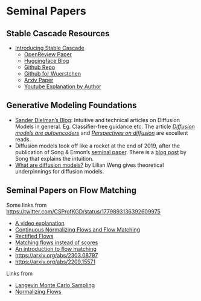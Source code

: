 # Seminal Papers

## Stable Cascade Resources
- [Introducing Stable Cascade](https://stability.ai/news/introducing-stable-cascade)
	- [OpenReview Paper](https://openreview.net/forum?id=gU58d5QeGv)
	- [Huggingface Blog](https://huggingface.co/blog/wuerstchen)
	- [Github Repo](https://github.com/Stability-AI/StableCascade)
	- [Github for Wuerstchen](https://github.com/dome272/Wuerstchen)
	- [Arxiv Paper](https://arxiv.org/abs/2306.00637)
	- [Youtube Explanation by Author](https://www.youtube.com/watch?v=ogJsCPqgFMk&t=83s)


## Generative Modeling Foundations

- [Sander Dielman’s Blog](https://sander.ai/posts/): Intuitive and technical articles on Diffusion Models in general. Eg. Classifier-free guidance etc. The article [_Diffusion models are autoencoders_](https://sander.ai/2022/01/31/diffusion.html) and [_Perspectives on diffusion_](https://sander.ai/2023/07/20/perspectives.html) are excellent reads.
- Diffusion models took off like a rocket at the end of 2019, after the publication of Song & Ermon’s [seminal paper](https://arxiv.org/abs/1907.05600). There is a [blog post](http://yang-song.net/blog/2021/score/) by Song that explains the intuition.
- [What are diffusion models?](https://lilianweng.github.io/posts/2021-07-11-diffusion-models/) by Lilian Weng gives theoretical underpinnings for diffusion models.


## Seminal Papers on Flow Matching
Some links from https://twitter.com/CSProfKGD/status/1779893136392609975
- [A video explanation](https://t.co/XYud2A4b1o)
- [Continuous Normalizing Flows and Flow Matching](https://veryunknown.com/post/continuous-normalizing-flows/)
- [Rectified Flows](https://www.cs.utexas.edu/~lqiang/rectflow/html/intro.html)
- [Matching flows instead of scores](https://jmtomczak.github.io/blog/18/18_fm.html)
- [An introduction to flow matching](https://mlg.eng.cam.ac.uk/blog/2024/01/20/flow-matching.html)
- https://arxiv.org/abs/2303.08797
- https://arxiv.org/abs/2209.15571

Links from
- [Langevin Monte Carlo Sampling](https://abdulfatir.com/blog/2020/Langevin-Monte-Carlo/)
- [Normalizing Flows](https://abdulfatir.com/blog/2018/Normalizing-Flows-Part-1/)